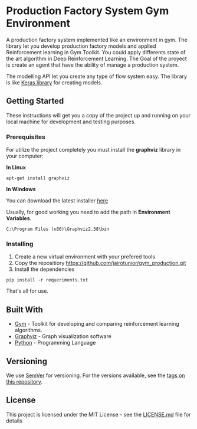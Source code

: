 # Production Factory System Gym Environment

A production factory system implemented like an environment in gym. The library let you develop production factory models and applied Reinforcement learning in Gym Toolkit. You could apply differents state of the art algorithm in Deep Reinforcement Learning.
The Goal of the proyect is create an agent that have the ability of manage a production system.

The modelling API let you create any type of flow system easy. The library is like [Keras library](https://keras.io/) for creating models.

## Getting Started

These instructions will get you a copy of the project up and running on your local machine for development and testing purposes.

### Prerequisites

For utilize the project completely you must install the **graphviz** library in  your computer:

**In Linux**

```
apt-get install graphviz
```

**In Windows**

You can download the latest installer [here](https://graphviz.gitlab.io/_pages/Download/windows/graphviz-2.38.zip)

Usually, for good working you need to add the path in **Environment Variables**.

```
C:\Program Files (x86)\Graphviz2.38\bin
```

### Installing

1. Create a new virtual environment with your prefered tools
2. Copy the repositiory https://github.com/jairotunior/gym_production.git
3. Install the dependencies

```
pip install -r requeriments.txt
```

That's all for use.

## Built With

* [Gym](https://gym.openai.com/) - Toolkit for developing and comparing reinforcement learning algorithms.
* [Graphviz](https://www.graphviz.org/) - Graph visualization software
* [Python](https://www.python.org/) - Programming Language

## Versioning

We use [SemVer](http://semver.org/) for versioning. For the versions available, see the [tags on this repository](https://github.com/your/project/tags). 

## License

This project is licensed under the MIT License - see the [LICENSE.md](LICENSE.md) file for details
